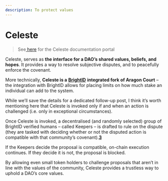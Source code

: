 ```yaml
---
description: To protect values
---
```


# Celeste

> See[ here](https://1hive.gitbook.io/celeste/) for the Celeste documentation portal

  
Celeste, serves as **the interface for a DAO’s shared values, beliefs, and hopes**. It provides a way to resolve subjective disputes, and to peacefully enforce the covenant.

More technically, **Celeste is a** [**BrightID**](https://www.brightid.org/) **integrated fork of Aragon Court** – the integration with BrightID allows for placing limits on how much stake an individual can add to the system.

While we’ll save the details for a dedicated follow-up post, I think it’s worth mentioning here that Celeste is invoked only if and when an action is challenged \(i.e. only in exceptional circumstances\).

Once Celeste is invoked, a decentralised \(and randomly selected\) group of BrightID verified humans – called Keepers – is drafted to rule on the dispute \(they are tasked with deciding whether or not the disputed action is compatible with that community’s covenant\).[**3**](garden-framework.md#notes)

If the Keepers decide the proposal is compatible, on-chain execution continues. If they decide it is not, the proposal is blocked.

By allowing even small token holders to challenge proposals that aren’t in line with the values of the community, Celeste provides a trustless way to uphold a DAO’s core values.

